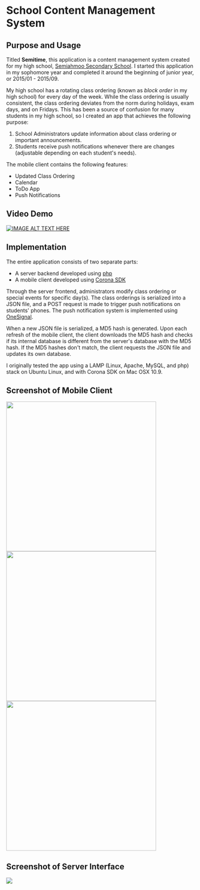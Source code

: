 # School Content Management System

## Purpose and Usage

Titled **Semitime**, this application is a content management system created for my high school, [Semiahmoo Secondary School](https://www.surreyschools.ca/schools/semi/Pages/default.aspx). I started this application in my sophomore year and completed it around the beginning of junior year, or 2015/01 - 2015/09.

My high school has a rotating class ordering (known as *block order* in my high school) for every day of the week. While the class ordering is usually consistent, the class ordering deviates from the norm during holidays, exam days, and on Fridays. This has been a source of confusion for many students in my high school, so I created an app that achieves the following purpose:

1. School Administrators update information about class ordering or important announcements.
2. Students receive push notifications whenever there are changes (adjustable depending on each student's needs).

The mobile client contains the following features:

- Updated Class Ordering
- Calendar
- ToDo App
- Push Notifications

## Video Demo

[![IMAGE ALT TEXT HERE](http://img.youtube.com/vi/MpxcKblkl8w/0.jpg)](http://www.youtube.com/watch?v=MpxcKblkl8w)

## Implementation

The entire application consists of two separate parts:

- A server backend developed using [php](http://php.net)
- A mobile client developed using [Corona SDK](http://coronalabs.com)

Through the server frontend, administrators modify class ordering or special events for specific day(s). The class orderings is serialized into a JSON file, and a POST request is made to trigger push notifications on students' phones. The push notification system is implemented using [OneSignal](https://onesignal.com/).

When a new JSON file is serialized, a MD5 hash is generated. Upon each refresh of the mobile client, the client downloads the MD5 hash and checks if its internal database is different from the server's database with the MD5 hash. If the MD5 hashes don't match, the client requests the JSON file and updates its own database.

I originally tested the app using a LAMP (Linux, Apache, MySQL, and php) stack on Ubuntu Linux, and with Corona SDK on Mac OSX 10.9.

## Screenshot of Mobile Client

<img src="https://i.imgur.com/ZOC52Re.png" width="400">
<img src="https://i.imgur.com/MGJwUUP.png" width="400">
<img src="https://i.imgur.com/tisCOsv.png" width="400">

## Screenshot of Server Interface

<img src="https://i.imgur.com/zo6epES.png">
